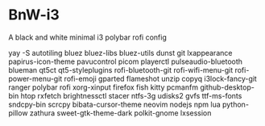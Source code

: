 ﻿# BnW-i3

A black and white minimal i3 polybar rofi config

yay -S autotiling bluez bluez-libs bluez-utils dunst git lxappearance papirus-icon-theme pavucontrol picom playerctl pulseaudio-bluetooth blueman qt5ct qt5-styleplugins rofi-bluetooth-git rofi-wifi-menu-git rofi-power-menu-git rofi-emoji gparted flameshot unzip copyq i3lock-fancy-git ranger polybar rofi xorg-xinput firefox fish kitty pcmanfm github-desktop-bin htop rxfetch brightnessctl stacer ntfs-3g udisks2 gvfs ttf-ms-fonts sndcpy-bin scrcpy bibata-cursor-theme neovim nodejs npm lua python-pillow zathura sweet-gtk-theme-dark polkit-gnome lxsession
